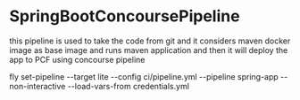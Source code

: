 # SpringBootConcoursePipeline

this pipeline is used to take the code from git and it considers maven docker image as base image and runs maven application and then it will deploy the app to PCF using concourse pipeline

fly set-pipeline --target lite --config ci/pipeline.yml --pipeline spring-app --non-interactive --load-vars-from credentials.yml

